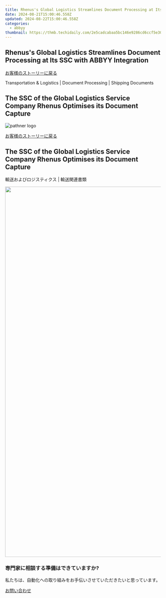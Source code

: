 ```yaml
---
title: Rhenus's Global Logistics Streamlines Document Processing at Its SSC with ABBYY Integration
date: 2024-08-21T15:00:46.558Z
updated: 2024-08-22T15:00:46.558Z
categories:
  - abbyy
thumbnail: https://thmb.techidaily.com/2e5cadcabaa5bc146e9286cd6ccf5e30c43742afdff538e1080a5add013b39bf.jpg
---
```


## Rhenus's Global Logistics Streamlines Document Processing at Its SSC with ABBYY Integration

[お客様のストーリーに戻る](https://tools.techidaily.com/abbyy/products/)

Transportation & Logistics | Document Processing | Shipping Documents

## The SSC of the Global Logistics Service Company Rhenus Optimises its Document Capture

![pathner logo](https://content.abbyy.com/-/media/project/abbyy/abbyy/logos-white/ja/92247.png?h=40&iar=0&w=120)

[お客様のストーリーに戻る](https://tools.techidaily.com/abbyy/products/)

## The SSC of the Global Logistics Service Company Rhenus Optimises its Document Capture

輸送およびロジスティクス | 輸送関連書類 

<!-- affiliate ads begin -->
<a href="https://ukaidot.sjv.io/c/5597632/1793237/19578" target="_top" id="1793237"><img src="//a.impactradius-go.com/display-ad/19578-1793237" border="0" alt="" width="1200" height="1200"/></a><img height="0" width="0" src="https://imp.pxf.io/i/5597632/1793237/19578" style="position:absolute;visibility:hidden;" border="0" />
<!-- affiliate ads end -->
### 専門家に相談する準備はできていますか?

私たちは、自動化への取り組みをお手伝いさせていただきたいと思っています。

[お問い合わせ](https://tools.techidaily.com/abbyy/products/)

<ins class="adsbygoogle"
     style="display:block"
     data-ad-format="autorelaxed"
     data-ad-client="ca-pub-7571918770474297"
     data-ad-slot="1223367746"></ins>



<ins class="adsbygoogle"
     style="display:block"
     data-ad-client="ca-pub-7571918770474297"
     data-ad-slot="8358498916"
     data-ad-format="auto"
     data-full-width-responsive="true"></ins>
